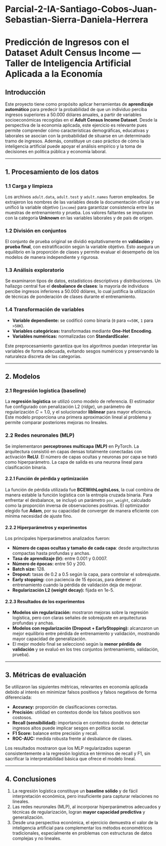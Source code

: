 # Parcial-2-IA-Santiago-Cobos-Juan-Sebastian-Sierra-Daniela-Herrera
# Predicción de Ingresos con el Dataset Adult Census Income — Taller de Inteligencia Artificial Aplicada a la Economía

## Introducción

Este proyecto tiene como propósito aplicar herramientas de **aprendizaje automático** para predecir la probabilidad de que un individuo perciba ingresos superiores a 50.000 dólares anuales, a partir de variables socioeconómicas recogidas en el **Adult Census Income Dataset**. Desde la perspectiva de la economía aplicada, este ejercicio es relevante pues permite comprender cómo características demográficas, educativas y laborales se asocian con la probabilidad de situarse en un determinado tramo de ingresos. Además, constituye un caso práctico de cómo la inteligencia artificial puede apoyar el análisis empírico y la toma de decisiones en política pública y economía laboral.

---

## 1. Procesamiento de los datos

### 1.1 Carga y limpieza

Los archivos `adult.data`, `adult.test` y `adult.names` fueron empleados. Se extrajeron los nombres de las variables desde la documentación oficial y se unificó la variable objetivo (`income`) para garantizar consistencia entre las muestras de entrenamiento y prueba. Los valores faltantes se imputaron con la categoría **Unknown** en las variables laborales y de país de origen.

### 1.2 División en conjuntos

El conjunto de prueba original se dividió equitativamente en **validación** y **prueba final**, con estratificación según la variable objetivo. Esto asegura un equilibrio en la proporción de clases y permite evaluar el desempeño de los modelos de manera independiente y rigurosa.

### 1.3 Análisis exploratorio

Se examinaron tipos de datos, estadísticos descriptivos y distribuciones. Un hallazgo central fue el **desbalance de clases**: la mayoría de individuos percibe ingresos inferiores a 50.000 dólares, lo cual justifica la utilización de técnicas de ponderación de clases durante el entrenamiento.

### 1.4 Transformación de variables

* **Variable dependiente:** se codificó como binaria (`0` para `<=50K`, `1` para `>50K`).
* **Variables categóricas:** transformadas mediante **One-Hot Encoding**.
* **Variables numéricas:** normalizadas con **StandardScaler**.

Este preprocesamiento garantiza que los algoritmos puedan interpretar las variables de forma adecuada, evitando sesgos numéricos y preservando la naturaleza discreta de las categorías.

---

## 2. Modelos

### 2.1 Regresión logística (baseline)

La **regresión logística** se utilizó como modelo de referencia. El estimador fue configurado con penalización L2 (*ridge*), un parámetro de regularización $C=1.0$, y el solucionador **liblinear** para mayor eficiencia. Este modelo proporciona una primera aproximación lineal al problema y permite comparar posteriores mejoras no lineales.

### 2.2 Redes neuronales (MLP)

Se implementaron **perceptrones multicapa (MLP)** en PyTorch. La arquitectura consistió en capas densas totalmente conectadas con activación **ReLU**. El número de capas ocultas y neuronas por capa se trató como hiperparámetro. La capa de salida es una neurona lineal para clasificación binaria.

#### 2.2.1 Función de pérdida y optimización

La función de pérdida utilizada fue **BCEWithLogitsLoss**, la cual combina de manera estable la función logística con la entropía cruzada binaria. Para enfrentar el desbalance, se incluyó un parámetro `pos_weight`, calculado como la proporción inversa de observaciones positivas. El optimizador elegido fue **Adam**, por su capacidad de converger de manera eficiente con mínima necesidad de ajuste fino.

#### 2.2.2 Hiperparámetros y experimentos

Los principales hiperparámetros analizados fueron:

* **Número de capas ocultas y tamaño de cada capa**: desde arquitecturas compactas hasta profundas y anchas.
* **Tasa de aprendizaje (lr):** entre 0.001 y 0.0007.
* **Número de épocas:** entre 50 y 200.
* **Batch size:** 128.
* **Dropout:** tasas de 0.2 a 0.5 según la capa, para controlar el sobreajuste.
* **Early stopping:** con paciencia de 15 épocas, para detener el entrenamiento cuando la pérdida de validación deja de mejorar.
* **Regularización L2 (weight decay):** fijada en 1e-5.

#### 2.2.3 Resultados de los experimentos

* **Modelos sin regularización:** mostraron mejoras sobre la regresión logística, pero con claras señales de sobreajuste en arquitecturas profundas y anchas.
* **Modelos con regularización (Dropout + EarlyStopping):** alcanzaron un mejor equilibrio entre pérdida de entrenamiento y validación, mostrando mayor capacidad de generalización.
* El mejor modelo final se seleccionó según la **menor pérdida de validación** y se evaluó en los tres conjuntos (entrenamiento, validación, prueba).

---

## 3. Métricas de evaluación

Se utilizaron las siguientes métricas, relevantes en economía aplicada debido al interés en minimizar falsos positivos y falsos negativos de forma diferenciada:

* **Accuracy:** proporción de clasificaciones correctas.
* **Precisión:** utilidad en contextos donde los falsos positivos son costosos.
* **Recall (sensibilidad):** importancia en contextos donde no detectar ingresos altos puede implicar sesgos en política social.
* **F1 Score:** balance entre precisión y recall.
* **ROC-AUC:** medida robusta frente al desbalance de clases.

Los resultados mostraron que los MLP regularizados superan consistentemente a la regresión logística en términos de recall y F1, sin sacrificar la interpretabilidad básica que ofrece el modelo lineal.

---

## 4. Conclusiones

1. La regresión logística constituye un **baseline sólido** y de fácil interpretación económica, pero insuficiente para capturar relaciones no lineales.
2. Las redes neuronales (MLP), al incorporar hiperparámetros adecuados y técnicas de regularización, logran **mayor capacidad predictiva** y generalización.
3. Desde una perspectiva económica, el ejercicio demuestra el valor de la inteligencia artificial para complementar los métodos econométricos tradicionales, especialmente en problemas con estructuras de datos complejas y no lineales.
